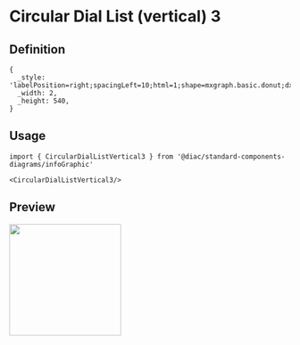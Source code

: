 # Circular Dial List (vertical) 3

## Definition

```
{
  _style: 'labelPosition=right;spacingLeft=10;html=1;shape=mxgraph.basic.donut;dx=10;strokeColor=none;fillColor=#F08E81;fontSize=12;fontColor=#AE4132;align=left;fontStyle=1;',
  _width: 2,
  _height: 540,
}
```

## Usage

```
import { CircularDialListVertical3 } from '@diac/standard-components-diagrams/infoGraphic'

<CircularDialListVertical3/>
```

## Preview

<img src="./circular-dial-list-vertical-3.png" width="200"/>
